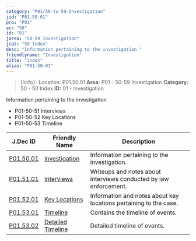 ```yaml
---
category: "P01/50-to-59-Investigation"
jid: "P01.50.01"
pro: "P01"
ac: "50"
id: "01"
jarea: "50-59 Investigation"
jcat: "50 Index"
desc: "Information pertaining to the investigation."
friendlyname: "Investigation"
title: "index"
alias: "P01-50-01"
---
```

>[!info]- Location: P01.50.01
>**Area:** P01 - 50-59 Investigation
>**Category:** 50 - 50 Index
>**ID:** 01 - Investigation

Information pertaining to the investigation

- P01-50-51 Interviews
- P01-50-52 Key Locations
- P01-50-53 Timeline


| J.Dec ID                                                                                             | Friendly Name                                                                                                | Description                                                       |
| ---------------------------------------------------------------------------------------------------- | ------------------------------------------------------------------------------------------------------------ | ----------------------------------------------------------------- |
| [P01.50.01](index.md)                            | [Investigation](index.md)                                | Information pertaining to the investigation.                      |
| [P01.51.01](./51-Interviews/index.md)              | [Interviews](./51-Interviews/index.md)                     | Writeups and notes about interviews conducted by law enforcement. |
| [P01.52.01](./52-Key-Locations/index.md)           | [Key Locations](./52-Key-Locations/index.md)               | Information and notes about key locations pertaining to the case. |
| [P01.53.01](./53-Timeline/index.md)                | [Timeline](./53-Timeline/index.md)                         | Contains the timeline of events.                                  |
| [P01.53.02](./53-Timeline/02-Detailed-Timeline.md) | [Detailed Timeline](./53-Timeline/02-Detailed-Timeline.md) | Detailed timeline of events.                                      |


